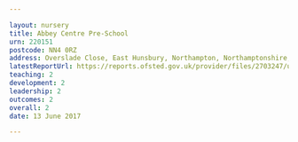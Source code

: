 ```yaml
---

layout: nursery
title: Abbey Centre Pre-School
urn: 220151
postcode: NN4 0RZ
address: Overslade Close, East Hunsbury, Northampton, Northamptonshire, NN4 0RZ
latestReportUrl: https://reports.ofsted.gov.uk/provider/files/2703247/urn/220151.pdf
teaching: 2
development: 2
leadership: 2
outcomes: 2
overall: 2
date: 13 June 2017

---
```

